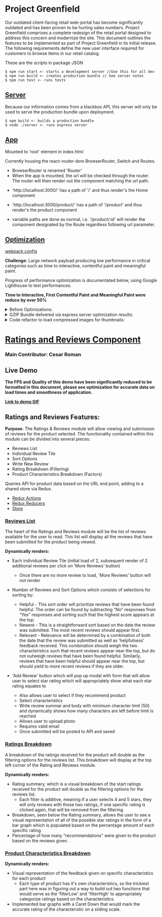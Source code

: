 # Project Greenfield

Our outdated client-facing retail web-portal has become significantly outdated and has been proven to be hurting sales numbers. Project Greenfield comprises a complete redesign of the retail portal designed to address this concern and modernize the site. This document outlines the features to be implemented as part of Project Greenfield in its initial release. The following requirements define the new user interface required for customers to browse items in our retail catalog.

These are the scripts in package JSON

```
$ npm run start <- starts a development server //Use this for all dev
$ npm run build <- creates production bundle // See server notes
$ npm run test <- runs tests
```

## [Server](/server/index.js)

Because our information comes from a blackbox API, this server will only be used to serve the production bundle upon deployment.

```
$ npm build <- builds a production bundle
$ node ./server <- runs express server
```

## [App](/src/components/App.js)

Mounted to 'root' element in index.html

Currently housing the react-router-dom BrowserRouter, Switch and Routes.

- BrowserRouter is renamed 'Router'
- When the app is mounted, the url will be checked through the router. The router will then render out the component matching the url path.

* 'http://localhost:3000/' has a path of '/' and thus render's the Home component
* 'http://localhost:3000/product/' has a path of '/product' and thus render's the product component

* variable paths are done as normal, i.e. '/product/:id' will render the component designated by the Route regardless following url parameter.

## [**Optimization**](/server/index.js)

[webpack config](/webpack.config.js)

**Challenge**: Large network payload producing low performance in critical categories such as time to interactive, contentful paint and meaningful paint.

Progress of performance optimization is documentated below, using Google Lighthouse to test performances.

**Time to Interactive, First Contentful Paint and Meaningful Paint were reduce by over 50%**
<details>
<summary>Before Optimizations:</summary>
<br>
<img src='https://i.imgur.com/YjpjiVy.png' width='50%'/>
</details>

<details>
<summary>GZIP Bundle delivered via express server optimization results:</summary>
<br>
<img src='https://i.imgur.com/FAIqUw2.png' width='50%'/>
</details>

<details>
<summary>Code refactor to load compressed images for thumbnails:</summary>
<br>
<img src='https://i.imgur.com/Gd19FTd.png' width='50%'/>
</details>

# [**Ratings and Reviews Component**](/src/components/Reviews)

### Main Contributor: **Cesar Roman**

## **Live Demo**
<b>The FPS and Quality of this demo have been significantly reduced to be formatted in this document, please see optimization for accurate data on load times and smoothness of application.</b>

[**Link to demo GIF**](http://g.recordit.co/kLOoxaYOUV.gif)

## Ratings and Reviews Features:

**Purpose**: The Ratings & Reviews module will allow viewing and submission of reviews for the product selected. The functionality contained within this module can be divided into several pieces:

- Reviews List
- Individual Review Tile
- Sort Options
- Write New Review
- Rating Breakdown (Filtering)
- Product Characteristics Breakdown (Factors)

Queries API for product data based on the URL end point, adding to a shared store via Redux.

- [Redux Actions](/src/actions/ReviewActions/actions.js)
- [Redux Reducers](/src/reducers/Reviews)
- [Store](/src/reducers/index.js)

### [Reviews List](/src/components/Reviews/reviewRatingsHelpers/ReviewsList.js)
The heart of the Ratings and Reviews module will be the list of reviews available for the user to read.   This list will display all the reviews that have been submitted for the product being viewed.  

**Dynamically renders:**

- Each individual Review Tile (initial load of 2, subsequent render of 2 additional reviews per click on 'More Reviews' button)
  - Once there are no more review to load, 'More Reviews' button will not render
- Number of Reviews and Sort Options which consists of selections for sorting by:
  - Helpful - This sort order will prioritize reviews that have been found helpful.  The order can be found by subtracting “No” responses from “Yes” responses and    sorting such that the highest score appears at the top.
  - Newest - This is a straightforward sort based on the date the review was submitted.  The most recent reviews should appear first.
  - Relevant - Relevance will be determined by a combination of both the date that the review was submitted as well as ‘helpfulness’ feedback received.  This        combination should weigh the two characteristics such that recent reviews appear near the top, but do not outweigh reviews that have been found helpful.          Similarly, reviews that have been helpful should appear near the top, but should yield to more recent reviews if they are older.


- 'Add Review' button which will pop up modal with form that will allow user to select star rating which will appropriately show what each star rating equates to
  - Also allows user to select if they recommend product
  - Select characteristics 
  - Write review summar and body with minimum character limit (50) and dynamically shows how many characters are left before limit is reached
  - Allows user to upload photo
  - Requires valid email
  - Once submitted will be posted to API and saved

### [Ratings Breakdown](/src/components/Reviews/reviewRatingsHelpers/RatingsBreakdown.js)
A breakdown of the ratings received for the product will double as the filtering options for the reviews list.  This breakdown will display at the top left corner of the Rating and Reviews module. 

**Dynamically renders:**

- Rating summary, which is a visual breakdown of the start ratings received for the product will double as the filtering options for the reviews list.
  - Each filter is additive, meaning if a user selects 4 and 5 stars, they will only reviews with those two ratings, if one specific rating is clicked again, that    will be removed from the filtering.
- Breakdown, seen below the Rating summary, allows the user to see a visual representation of all of the possible star ratings in the form of a bar graph which is   populated based on the percentage amount of each specific rating.
- Percentage of how many "recommendations" were given to the product based on the reviews given.

### [Product Characteristics Breakdown](/src/components/Reviews/reviewRatingsHelpers/CharBreakdown.js)

**Dynamically renders:**
- Visual representation of the feedback given on specific characteristics for each product
  - Each type of product has it's own characteristics, so the trickiest part here was in figuring out a way to build out two functions that would serve as the 'filterLow' and 'filterHigh' to appropriately categorize ratings based on the characteristics. 
- Implemented bar graphs with a Caret Down that would mark the accurate rating of the characteristic on a sliding scale. 
